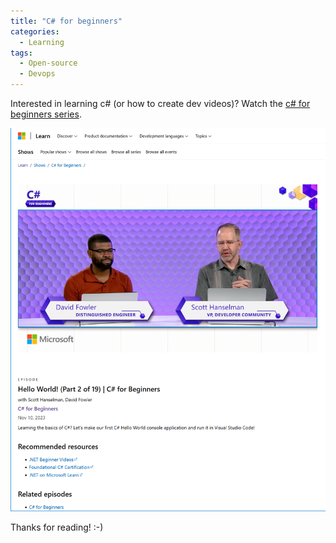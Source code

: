 ```yaml
---
title: "C# for beginners"
categories:
  - Learning
tags:
  - Open-source
  - Devops
---
```


Interested in learning c# (or how to create dev videos)? Watch the [c# for beginners series](https://learn.microsoft.com/shows/csharp-for-beginners/). 

![img](../assets/images/2023-12-01-csharp-for-beginners.png)

Thanks for reading! :-)

